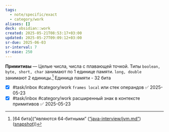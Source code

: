 ```yaml
---
tags:
  - note/specific/exact
  - category/work
aliases: []
deck: obsidian::work
created: 2025-05-21T08:53:17+03:00
updated: 2025-05-27T09:09:12+03:00
sr-due: 2025-06-03
sr-interval: 7
sr-ease: 250
---
```


**Примитивы**
—
Целые числа, числа с плавающей точкой. Типы `boolean, byte, short, char` занимают по 1 единице памяти. `long, double` занимают 2 единицы.[^1] Единица памяти - 32 бита

- [x] #task/inbox #category/work `frames local` или стек операндов ✅ 2025-05-23
- [x] #task/inbox #category/work расширенный знак в контексте примитивов ✅ 2025-05-23

[^1]: [64 бита](“являются 64-битными” ([“java-interview/jvm.md”](zotero://select/library/items/UGH5TLJQ)) ([snapshot](zotero://open-pdf/library/items/IWGPPAD7?sel=p%3Anth-child(8)&annotation=3ESCAMVN)))
